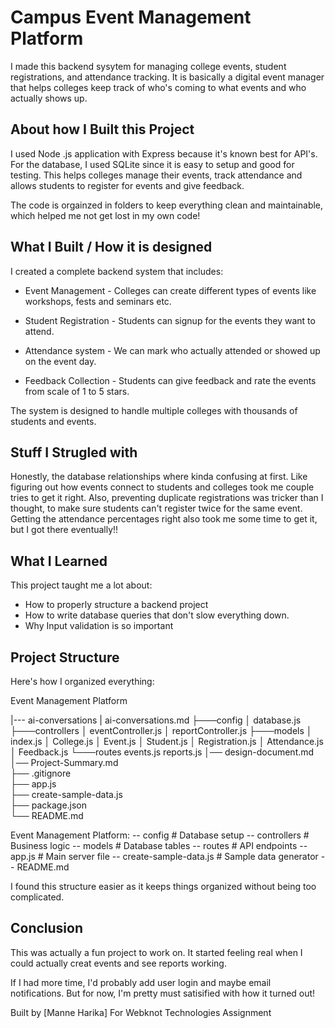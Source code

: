 # Campus Event Management Platform 

I made this backend sysytem for managing college events, student registrations, and attendance tracking. It is basically a digital event manager that helps colleges keep track of who's coming to what events and who actually shows up.

## About how I Built this Project

I used Node .js application with Express because it's known best for API's. For the database, I used SQLite since it is easy to setup and good for testing. This helps colleges manage their events, track attendance and allows students to register for events and give feedback.

The code is orgainzed in folders to keep everything clean and maintainable, which helped me not get lost in my own code!

## What I Built / How it is designed 

I created a complete backend system that includes: 

* Event Management - Colleges can create different types of events like workshops, fests and seminars etc.

* Student Registration - Students can signup for the events they want to attend.

* Attendance system - We can mark who actually attended or showed up on the event day.

* Feedback Collection - Students can give feedback and rate the events from scale of 1 to 5 stars.

The system is designed to handle multiple colleges with thousands of students and events.

## Stuff I Strugled with

Honestly, the database relationships where kinda confusing at first. Like figuring out how events connect to students and colleges took me couple tries to get it right.
Also, preventing duplicate registrations was tricker than I thought, to make sure students can't register twice for the same event.
Getting the attendance percentages right also took me some time to get it, but I got there eventually!!

## What I Learned

This project taught me a lot about:
- How to properly structure a backend project 
- How to write database queries that don't slow
everything down.
- Why Input validation is so important 

## Project Structure

Here's how I organized everything:

Event Management Platform

|--- ai-conversations
|        ai-conversations.md 
├───config
│       database.js
├───controllers
│       eventController.js
│       reportController.js
├───models
│       index.js
│       College.js
│       Event.js
│       Student.js
│       Registration.js
│       Attendance.js
│       Feedback.js
└───routes
        events.js
        reports.js
│── design-document.md
│── Project-Summary.md        
├── .gitignore                      
├── app.js                          
├── create-sample-data.js          
├── package.json                   
└── README.md                      

Event Management Platform:
-- config # Database setup
-- controllers # Business logic
-- models # Database tables
-- routes # API endpoints
-- app.js # Main server file
-- create-sample-data.js # Sample data generator
-- README.md 

I found this structure easier as it keeps things organized without being too complicated.


## Conclusion

This was actually a fun project to work on. It started feeling real when I could actually creat events and see reports working.

If I had more time, I'd probably add user login and maybe email notifications. But for now, I'm pretty must satisified with how it turned out!

Built by [Manne Harika]
For Webknot Technologies Assignment
